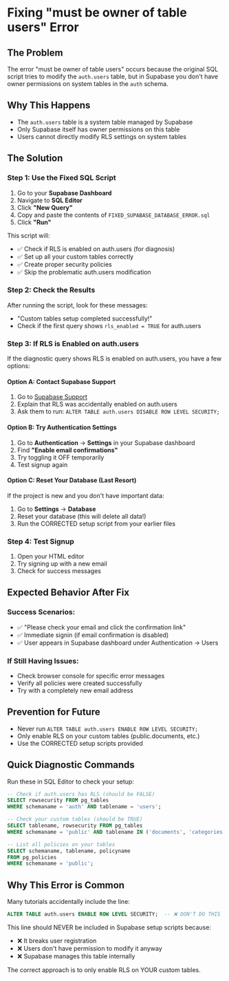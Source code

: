 # Fixing "must be owner of table users" Error

## The Problem
The error "must be owner of table users" occurs because the original SQL script tries to modify the `auth.users` table, but in Supabase you don't have owner permissions on system tables in the `auth` schema.

## Why This Happens
- The `auth.users` table is a system table managed by Supabase
- Only Supabase itself has owner permissions on this table
- Users cannot directly modify RLS settings on system tables

## The Solution

### Step 1: Use the Fixed SQL Script
1. Go to your **Supabase Dashboard**
2. Navigate to **SQL Editor**
3. Click **"New Query"**
4. Copy and paste the contents of `FIXED_SUPABASE_DATABASE_ERROR.sql`
5. Click **"Run"**

This script will:
- ✅ Check if RLS is enabled on auth.users (for diagnosis)
- ✅ Set up all your custom tables correctly
- ✅ Create proper security policies
- ✅ Skip the problematic auth.users modification

### Step 2: Check the Results
After running the script, look for these messages:
- "Custom tables setup completed successfully!"
- Check if the first query shows `rls_enabled = TRUE` for auth.users

### Step 3: If RLS is Enabled on auth.users
If the diagnostic query shows RLS is enabled on auth.users, you have a few options:

#### Option A: Contact Supabase Support
1. Go to [Supabase Support](https://supabase.com/dashboard/support)
2. Explain that RLS was accidentally enabled on auth.users
3. Ask them to run: `ALTER TABLE auth.users DISABLE ROW LEVEL SECURITY;`

#### Option B: Try Authentication Settings
1. Go to **Authentication** → **Settings** in your Supabase dashboard
2. Find **"Enable email confirmations"** 
3. Try toggling it OFF temporarily
4. Test signup again

#### Option C: Reset Your Database (Last Resort)
If the project is new and you don't have important data:
1. Go to **Settings** → **Database**
2. Reset your database (this will delete all data!)
3. Run the CORRECTED setup script from your earlier files

### Step 4: Test Signup
1. Open your HTML editor
2. Try signing up with a new email
3. Check for success messages

## Expected Behavior After Fix

### Success Scenarios:
- ✅ "Please check your email and click the confirmation link"
- ✅ Immediate signin (if email confirmation is disabled)
- ✅ User appears in Supabase dashboard under Authentication → Users

### If Still Having Issues:
- Check browser console for specific error messages
- Verify all policies were created successfully
- Try with a completely new email address

## Prevention for Future
- Never run `ALTER TABLE auth.users ENABLE ROW LEVEL SECURITY;`
- Only enable RLS on your custom tables (public.documents, etc.)
- Use the CORRECTED setup scripts provided

## Quick Diagnostic Commands

Run these in SQL Editor to check your setup:

```sql
-- Check if auth.users has RLS (should be FALSE)
SELECT rowsecurity FROM pg_tables 
WHERE schemaname = 'auth' AND tablename = 'users';

-- Check your custom tables (should be TRUE)
SELECT tablename, rowsecurity FROM pg_tables 
WHERE schemaname = 'public' AND tablename IN ('documents', 'categories', 'user_api_keys');

-- List all policies on your tables
SELECT schemaname, tablename, policyname 
FROM pg_policies 
WHERE schemaname = 'public';
```

## Why This Error is Common
Many tutorials accidentally include the line:
```sql
ALTER TABLE auth.users ENABLE ROW LEVEL SECURITY;  -- ❌ DON'T DO THIS
```

This line should NEVER be included in Supabase setup scripts because:
- ❌ It breaks user registration
- ❌ Users don't have permission to modify it anyway
- ❌ Supabase manages this table internally

The correct approach is to only enable RLS on YOUR custom tables.

